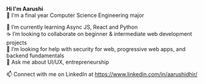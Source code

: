  <b>Hi I'm Aarushi</b><br>
👋 I'm a final year Computer Science Engineering major <br>
 <!--webdeveloper + ui/ux leverage section on my work -->
🌱 I’m currently learning Async JS, React and Python <br>
☕ I’m looking to collaborate on beginner & intermediate web development projects <br>
🤔 I’m looking for help with security for web, progressive web apps, and backend fundamentals <br>
💬 Ask me about UI/UX, entrepreneurship <br>
<!--Link tools and technologies I use -->
<!--section on contact me, links to mail, twt and add interests (inc coffee) -->
📫 Connect with me on LinkedIn at https://www.linkedin.com/in/aarushidhir/ <br><br>

<!--Stronger call to action -->
